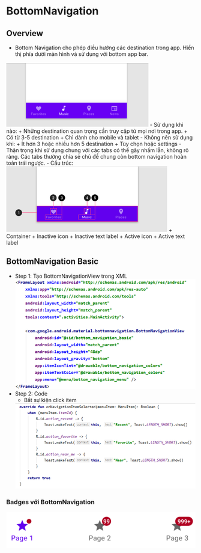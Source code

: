 ﻿# BottomNavigation
## Overview
- Bottom Navigation cho phép điều hướng các destination trong app. Hiển thị phía dưới màn hình và sử dụng với bottom app bar.
<img src="images/bottom_navigation.png">
- Sử dụng khi nào:
  	+ Những destination quan trọng cần truy cập từ mọi nơi trong app.
  	+ Có từ 3-5 destination
  	+ Chỉ dành cho mobile và tablet
- Không nên sử dụng khi:
	+ Ít hơn 3 hoặc nhiều hơn 5 destination
 	+ Tùy chọn hoặc settings
- Thận trọng khi sử dụng chung với các tabs có thể gây nhầm lẫn, không rõ ràng. Các tabs thường chia sẻ chủ đề chung còn bottom navigation hoàn toàn trái ngược.
- Cấu trúc:
<img src="images/bottom_navigation_structure.png">
 	+ Container
	+ Inactive icon
 	+ Inactive text label
 	+ Active icon
 	+ Active text label
  
## BottomNavigation Basic
- Step 1: Tạo BottomNavigationView trong XML
	<img src="images/bottom_navigation_view.png">
- Step 2: Code
	+ Bắt sự kiện click item
	<img src="images/bottom_item_selected.png">
### Badges với BottomNavigation
<img src="images/badges_bottom_navigation.png">
